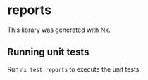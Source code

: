 # reports

This library was generated with [Nx](https://nx.dev).


## Running unit tests

Run `nx test reports` to execute the unit tests.

